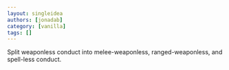 ```yaml
---
layout: singleidea
authors: [jonadab]
category: [vanilla]
tags: []
---
```

Split weaponless conduct into melee-weaponless, ranged-weaponless, and spell-less conduct.
